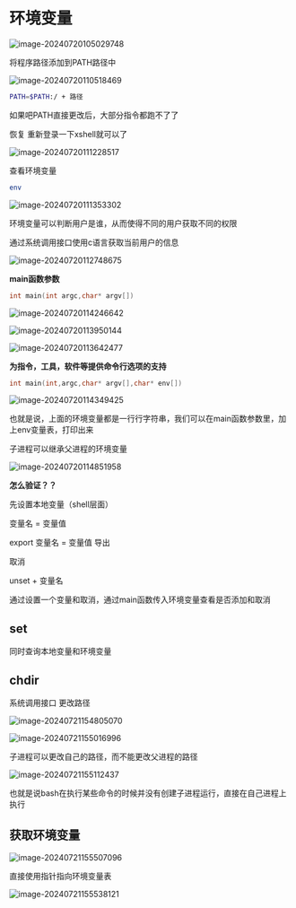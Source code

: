 # 环境变量

![image-20240720105029748](C:\Users\30780\AppData\Roaming\Typora\typora-user-images\image-20240720105029748.png)

将程序路径添加到PATH路径中 

![image-20240720110518469](C:\Users\30780\AppData\Roaming\Typora\typora-user-images\image-20240720110518469.png)

```bash
PATH=$PATH:/ + 路径
```

如果吧PATH直接更改后，大部分指令都跑不了了

恢复  重新登录一下xshell就可以了

![image-20240720111228517](C:\Users\30780\AppData\Roaming\Typora\typora-user-images\image-20240720111228517.png)

查看环境变量

```bash
env
```

![image-20240720111353302](C:\Users\30780\AppData\Roaming\Typora\typora-user-images\image-20240720111353302.png)

环境变量可以判断用户是谁，从而使得不同的用户获取不同的权限

通过系统调用接口使用c语言获取当前用户的信息

![image-20240720112748675](C:\Users\30780\AppData\Roaming\Typora\typora-user-images\image-20240720112748675.png)

**main函数参数**

```c++
int main(int argc,char* argv[])
```

![image-20240720114246642](C:\Users\30780\AppData\Roaming\Typora\typora-user-images\image-20240720114246642.png)

![image-20240720113950144](C:\Users\30780\AppData\Roaming\Typora\typora-user-images\image-20240720113950144.png)

![image-20240720113642477](C:\Users\30780\AppData\Roaming\Typora\typora-user-images\image-20240720113642477.png)

**为指令，工具，软件等提供命令行选项的支持**

```c++
int main(int,argc,char* argv[],char* env[])
```

![image-20240720114349425](C:\Users\30780\AppData\Roaming\Typora\typora-user-images\image-20240720114349425.png)

也就是说，上面的环境变量都是一行行字符串，我们可以在main函数参数里，加上env变量表，打印出来

子进程可以继承父进程的环境变量

![image-20240720114851958](C:\Users\30780\AppData\Roaming\Typora\typora-user-images\image-20240720114851958.png)

**怎么验证？？**

先设置本地变量（shell层面）

变量名 = 变量值

export  变量名 = 变量值   导出

取消

unset + 变量名

通过设置一个变量和取消，通过main函数传入环境变量查看是否添加和取消

## set

同时查询本地变量和环境变量

## chdir

系统调用接口 更改路径

![image-20240721154805070](C:\Users\30780\AppData\Roaming\Typora\typora-user-images\image-20240721154805070.png)

![image-20240721155016996](C:\Users\30780\AppData\Roaming\Typora\typora-user-images\image-20240721155016996.png)

子进程可以更改自己的路径，而不能更改父进程的路径

![image-20240721155112437](C:\Users\30780\AppData\Roaming\Typora\typora-user-images\image-20240721155112437.png)

也就是说bash在执行某些命令的时候并没有创建子进程运行，直接在自己进程上执行

## 获取环境变量

![image-20240721155507096](C:\Users\30780\AppData\Roaming\Typora\typora-user-images\image-20240721155507096.png)

直接使用指针指向环境变量表

![image-20240721155538121](C:\Users\30780\AppData\Roaming\Typora\typora-user-images\image-20240721155538121.png)
